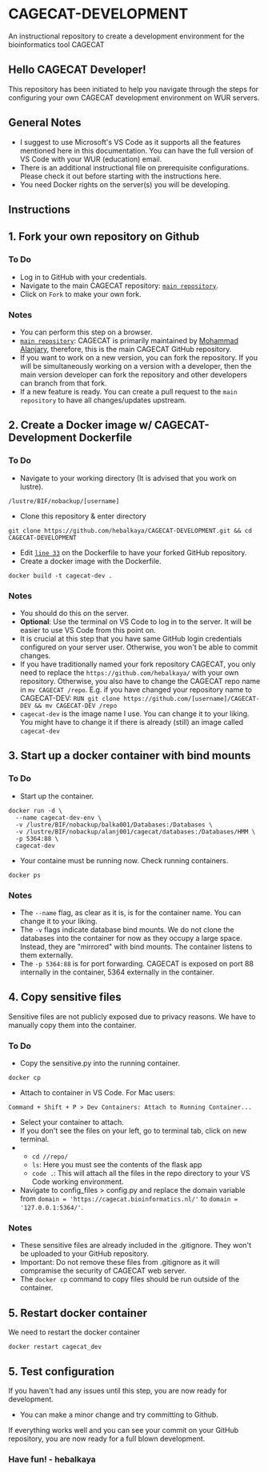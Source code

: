 # CAGECAT-DEVELOPMENT
An instructional repository to create a development environment for the bioinformatics tool CAGECAT

## Hello CAGECAT Developer!
This repository has been initiated to help you navigate through the steps for configuring your own CAGECAT development environment on WUR servers.

## General Notes
- I suggest to use Microsoft's VS Code as it supports all the features mentioned here in this documentation. You can have the full version of VS Code with your WUR (education) email.
- There is an additional instructional file on prerequisite configurations. Please check it out before starting with the instructions here.
- You need Docker rights on the server(s) you will be developing.

## Instructions
## 1. Fork your own repository on Github
### To Do
- Log in to GitHub with your credentials.
- Navigate to the main CAGECAT repository: [```main repository```](https://github.com/malanjary-wur/CAGECAT).
- Click on ```Fork``` to make your own fork.
### Notes
- You can perform this step on a browser.
- [```main repository```](https://github.com/malanjary-wur/CAGECAT): CAGECAT is primarily maintained by [Mohammad Alanjary](https://github.com/malanjary-wur), therefore, this is the main CAGECAT GitHub repository.
- If you want to work on a new version, you can fork the repository. If you will be simultaneously working on a version with a developer, then the main version developer can fork the repository and other developers can branch from that fork.
- If a new feature is ready. You can create a pull request to the ```main repository``` to have all changes/updates upstream.

## 2. Create a Docker image w/ CAGECAT-Development Dockerfile
### To Do
- Navigate to your working directory (It is advised that you work on lustre).
```
/lustre/BIF/nobackup/[username]
```
- Clone this repository & enter directory
```
git clone https://github.com/hebalkaya/CAGECAT-DEVELOPMENT.git && cd CAGECAT-DEVELOPMENT
```
- Edit [```line 33```](https://github.com/hebalkaya/CAGECAT-DEVELOPMENT/blob/974f41fb08324febc025850406304345c2ce8049/Dockerfile#L33C1-L33C71) on the Dockerfile to have your forked GitHub repository. 
- Create a docker image with the Dockerfile.
```
docker build -t cagecat-dev .
```

### Notes
- You should do this on the server.
- **Optional**: Use the terminal on VS Code to log in to the server. It will be easier to use VS Code from this point on.
- It is crucial at this step that you have same GitHub login credentials configured on your server user. Otherwise, you won't be able to commit changes.
- If you have traditionally named your fork repository CAGECAT, you only need to replace the ```https://github.com/hebalkaya/``` with your own repository. Otherwise, you also have to change the CAGECAT repo name in ```mv CAGECAT /repo```.
  E.g. if you have changed your repository name to CAGECAT-DEV: ```RUN git clone https://github.com/[username]/CAGECAT-DEV && mv CAGECAT-DEV /repo```
- ```cagecat-dev``` is the image name I use. You can change it to your liking. You might have to change it if there is already (still) an image called ```cagecat-dev```

## 3. Start up a docker container with bind mounts
### To Do
- Start up the container.
```
docker run -d \
  --name cagecat-dev-env \
  -v /lustre/BIF/nobackup/balka001/Databases:/Databases \
  -v /lustre/BIF/nobackup/alanj001/cagecat/databases:/Databases/HMM \
  -p 5364:88 \
  cagecat-dev
```
- Your containe must be running now. Check running containers.
```
docker ps
```


### Notes
- The ```--name``` flag, as clear as it is, is for the container name. You can change it to your liking.
- The ```-v``` flags indicate database bind mounts. We do not clone the databases into the container for now as they occupy a large space. Instead, they are "mirrored" with bind mounts. The container listens to them externally.
- The ```-p 5364:88``` is for port forwarding. CAGECAT is exposed on port 88 internally in the container, 5364 externally in the container.

## 4. Copy sensitive files
Sensitive files are not publicly exposed due to privacy reasons. We have to manually copy them into the container.

### To Do
- Copy the sensitive.py into the running container.
```
docker cp 
```
- Attach to container in VS Code.
For Mac users:
```
Command + Shift + P > Dev Containers: Attach to Running Container...
```
- Select your container to attach.
- If you don't see the files on your left, go to terminal tab, click on new terminal.
- - ```cd //repo/```
  - ``ls``: Here you must see the contents of the flask app
  - ```code .```: This will attach all the files in the repo directory to your VS Code working environment.
- Navigate to config_files > config.py and replace the domain variable from ```domain = 'https://cagecat.bioinformatics.nl/'``` to ```domain = '127.0.0.1:5364/'```.



### Notes
- These sensitive files are already included in the .gitignore. They won't be uploaded to your GitHub repository.
- Important: Do not remove these files from .gitignore as it will compramise the security of CAGECAT web server.
- The ```docker cp``` command to copy files should be run outside of the container.

## 5. Restart docker container
We need to restart the docker container 
```
docker restart cagecat_dev
```


## 5. Test configuration
If you haven't had any issues until this step, you are now ready for development.
- You can make a minor change and try committing to Github.


If everything works well and you can see your commit on your GitHub repository, you are now ready for a full blown development.

### Have fun! - hebalkaya
